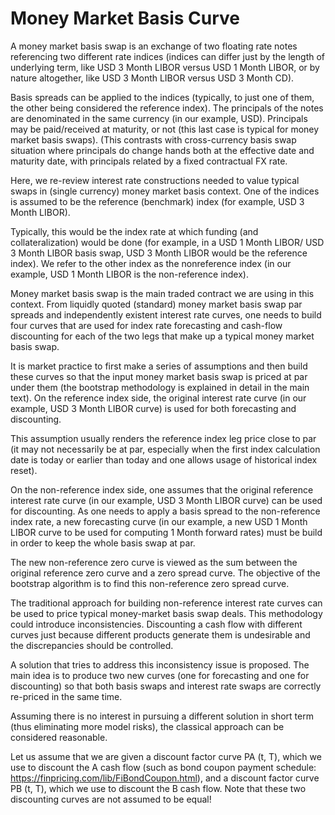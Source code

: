 # Money Market Basis Curve

A money market basis swap is an exchange of two floating rate notes referencing two different rate indices (indices can differ just by the length of underlying term, like USD 3 Month LIBOR versus USD 1 Month LIBOR, or by nature altogether, like USD 3 Month LIBOR versus USD 3 Month CD). 

Basis spreads can be applied to the indices (typically, to just one of them, the other being considered the reference index). The principals of the notes are denominated in the same currency (in our example, USD). Principals may be paid/received at maturity, or not (this last case is typical for money market basis swaps). (This contrasts with cross-currency basis swap situation where principals do change hands both at the effective date and maturity date, with principals related by a fixed contractual FX rate.

Here, we re-review interest rate constructions needed to value typical swaps in (single currency) money market basis context. One of the indices is assumed to be the reference (benchmark) index (for example, USD 3 Month LIBOR). 

Typically, this would be the index rate at which funding (and collateralization) would be done (for example, in a USD 1 Month LIBOR/ USD 3 Month LIBOR basis swap, USD 3 Month LIBOR would be the reference index). We refer to the other index as the nonreference index (in our example, USD 1 Month LIBOR is the non-reference index). 

Money market basis swap is the main traded contract we are using in this context. From liquidly quoted (standard) money market basis swap par spreads and independently existent interest rate curves, one needs to build four curves that are used for index rate forecasting and cash-flow discounting for each of the two legs that make up a typical money market basis swap. 

It is market practice to first make a series of assumptions and then build these curves so that the input money market basis swap is priced at par under them (the bootstrap methodology is explained in detail in the main text). On the reference index side, the original interest rate curve (in our example, USD 3 Month LIBOR curve) is used for both forecasting and discounting. 

This assumption usually renders the reference index leg price close to par (it may not necessarily be at par, especially when the first index calculation date is today or earlier than today and one allows usage of historical index reset). 

On the non-reference index side, one assumes that the original reference interest rate curve (in our example, USD 3 Month LIBOR curve) can be used for discounting. As one needs to apply a basis spread to the non-reference index rate, a new forecasting curve (in our example, a new USD 1 Month LIBOR curve to be used for computing 1 Month forward rates) must be build in order to keep the whole basis swap at par. 

The new non-reference zero curve is viewed as the sum between the original reference zero curve and a zero spread curve. The objective of the bootstrap algorithm is to find this non-reference zero spread curve.

The traditional approach for building non-reference interest rate curves can be used to price typical money-market basis swap deals. This methodology could introduce inconsistencies. Discounting a cash flow with different curves just because different products generate them is undesirable and the discrepancies should be controlled. 

A solution that tries to address this inconsistency issue is proposed. The main idea is to produce two new curves (one for forecasting and one for discounting) so that both basis swaps and interest rate swaps are correctly re-priced in the same time. 

Assuming there is no interest in pursuing a different solution in short term (thus eliminating more model risks), the classical approach can be considered reasonable. 

Let us assume that we are given a discount factor curve PA (t, T), which we use to discount the A cash flow (such as bond coupon payment schedule: https://finpricing.com/lib/FiBondCoupon.html), and a discount factor curve PB (t, T), which we use to discount the B cash flow. Note that these two discounting curves are not assumed to be equal! 

